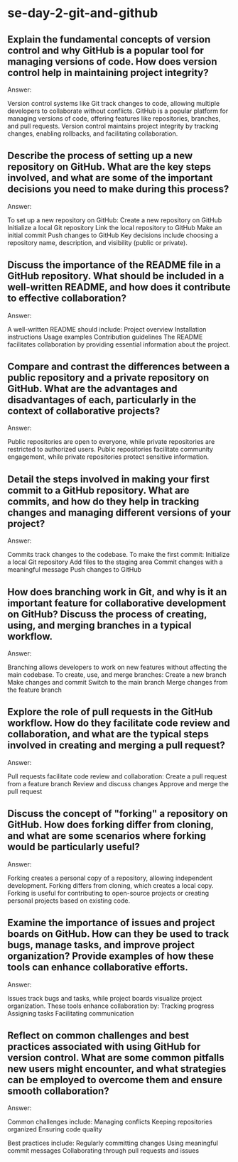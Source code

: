 # se-day-2-git-and-github
## Explain the fundamental concepts of version control and why GitHub is a popular tool for managing versions of code. How does version control help in maintaining project integrity?

Answer:

Version control systems like Git track changes to code, allowing multiple developers to collaborate without conflicts. GitHub is a popular platform for managing versions of code, offering features like repositories, branches, and pull requests. Version control maintains project integrity by tracking changes, enabling rollbacks, and facilitating collaboration.

## Describe the process of setting up a new repository on GitHub. What are the key steps involved, and what are some of the important decisions you need to make during this process?

Answer:

To set up a new repository on GitHub:
Create a new repository on GitHub
Initialize a local Git repository
Link the local repository to GitHub
Make an initial commit
Push changes to GitHub
Key decisions include choosing a repository name, description, and visibility (public or private).

## Discuss the importance of the README file in a GitHub repository. What should be included in a well-written README, and how does it contribute to effective collaboration?

Answer:

A well-written README should include:
Project overview
Installation instructions
Usage examples
Contribution guidelines
The README facilitates collaboration by providing essential information about the project.

## Compare and contrast the differences between a public repository and a private repository on GitHub. What are the advantages and disadvantages of each, particularly in the context of collaborative projects?

Answer:

Public repositories are open to everyone, while private repositories are restricted to authorized users. Public repositories facilitate community engagement, while private repositories protect sensitive information.

## Detail the steps involved in making your first commit to a GitHub repository. What are commits, and how do they help in tracking changes and managing different versions of your project?

Answer:

Commits track changes to the codebase. To make the first commit:
Initialize a local Git repository
Add files to the staging area
Commit changes with a meaningful message
Push changes to GitHub

## How does branching work in Git, and why is it an important feature for collaborative development on GitHub? Discuss the process of creating, using, and merging branches in a typical workflow.

Answer:

Branching allows developers to work on new features without affecting the main codebase. To create, use, and merge branches:
Create a new branch
Make changes and commit
Switch to the main branch
Merge changes from the feature branch

## Explore the role of pull requests in the GitHub workflow. How do they facilitate code review and collaboration, and what are the typical steps involved in creating and merging a pull request?

Answer:

Pull requests facilitate code review and collaboration:
Create a pull request from a feature branch
Review and discuss changes
Approve and merge the pull request

## Discuss the concept of "forking" a repository on GitHub. How does forking differ from cloning, and what are some scenarios where forking would be particularly useful?

Answer:

Forking creates a personal copy of a repository, allowing independent development. Forking differs from cloning, which creates a local copy. Forking is useful for contributing to open-source projects or creating personal projects based on existing code.

## Examine the importance of issues and project boards on GitHub. How can they be used to track bugs, manage tasks, and improve project organization? Provide examples of how these tools can enhance collaborative efforts.

Answer:

Issues track bugs and tasks, while project boards visualize project organization. These tools enhance collaboration by:
Tracking progress
Assigning tasks
Facilitating communication

## Reflect on common challenges and best practices associated with using GitHub for version control. What are some common pitfalls new users might encounter, and what strategies can be employed to overcome them and ensure smooth collaboration?

Answer:

Common challenges include:
Managing conflicts
Keeping repositories organized
Ensuring code quality

Best practices include:
Regularly committing changes
Using meaningful commit messages
Collaborating through pull requests and issues
